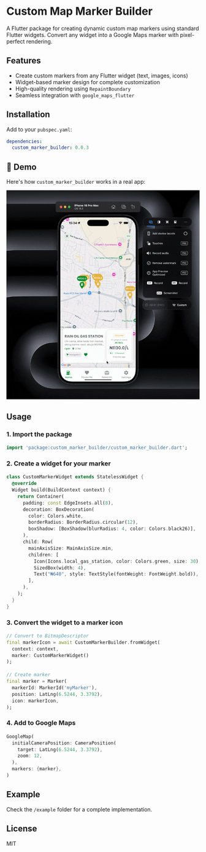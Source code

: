 # Custom Map Marker Builder

A Flutter package for creating dynamic custom map markers using standard Flutter widgets. Convert any widget into a Google Maps marker with pixel-perfect rendering.

## Features

- Create custom markers from any Flutter widget (text, images, icons)
- Widget-based marker design for complete customization
- High-quality rendering using `RepaintBoundary`
- Seamless integration with `google_maps_flutter`

## Installation

Add to your `pubspec.yaml`:

```yaml
dependencies:
  custom_marker_builder: 0.0.3
```

## 🎥 Demo

Here's how `custom_marker_builder` works in a real app:

![Demo](https://raw.githubusercontent.com/tade-dev/custom_map_marker_builder/main/assets/video.gif)

## Usage

### 1. Import the package

```dart
import 'package:custom_marker_builder/custom_marker_builder.dart';
```

### 2. Create a widget for your marker

```dart
class CustomMarkerWidget extends StatelessWidget {
  @override
  Widget build(BuildContext context) {
    return Container(
      padding: const EdgeInsets.all(8),
      decoration: BoxDecoration(
        color: Colors.white,
        borderRadius: BorderRadius.circular(12),
        boxShadow: [BoxShadow(blurRadius: 4, color: Colors.black26)],
      ),
      child: Row(
        mainAxisSize: MainAxisSize.min,
        children: [
          Icon(Icons.local_gas_station, color: Colors.green, size: 30),
          SizedBox(width: 4),
          Text("₦640", style: TextStyle(fontWeight: FontWeight.bold)),
        ],
      ),
    );
  }
}
```

### 3. Convert the widget to a marker icon

```dart
// Convert to BitmapDescriptor
final markerIcon = await CustomMarkerBuilder.fromWidget(
  context: context,
  marker: CustomMarkerWidget()
);

// Create marker
final marker = Marker(
  markerId: MarkerId('myMarker'),
  position: LatLng(6.5244, 3.3792),
  icon: markerIcon,
);
```

### 4. Add to Google Maps

```dart
GoogleMap(
  initialCameraPosition: CameraPosition(
    target: LatLng(6.5244, 3.3792),
    zoom: 12,
  ),
  markers: {marker},
)
```

## Example

Check the `/example` folder for a complete implementation.

## License

MIT
